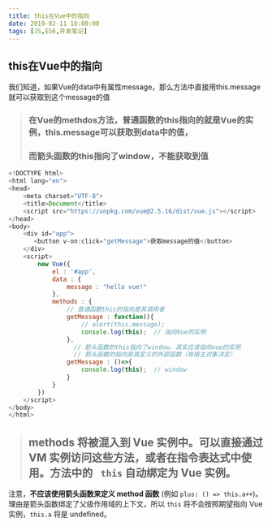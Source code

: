 ```yaml
---
title: this在Vue中的指向
date: 2019-02-11 16:00:00
tags: [JS,ES6,开发笔记]
---
```


## this在Vue中的指向

我们知道，如果Vue的data中有属性message，那么方法中直接用this.message就可以获取到这个message的值

> ### 在Vue的methdos方法，普通函数的this指向的就是Vue的实例，this.message可以获取到data中的值，
>  ### 而箭头函数的this指向了window，不能获取到值
```js
<!DOCTYPE html>
<html lang="en">
<head>
    <meta charset="UTF-8">
    <title>Document</title>
    <script src="https://unpkg.com/vue@2.5.16/dist/vue.js"></script>
</head>
<body>
    <div id="app">
       <button v-on:click="getMessage">获取message的值</button> 
    </div>
    <script>
        new Vue({
            el : '#app',
            data : {
                message : "hello vue!"
            },
            methods : {  
                // 普通函数this的指向是其调用者
                getMessage : function(){
                    // alert(this.message);
                    console.log(this);  // 指向Vue的实例
                },
                  // 箭头函数的this指向了window，其实应该指向vue的实例
                  // 箭头函数的指向是其定义的外部函数（有宿主对象决定）
                getMessage : ()=>{
                    console.log(this);  // window
                }
            }
        })
    </script>
</body>
</html>
```

 > ##   methods 将被混入到 Vue 实例中。可以直接通过 VM 实例访问这些方法，或者在指令表达式中使用。方法中的 ` this` 自动绑定为 Vue 实例。

 注意，**不应该使用箭头函数来定义 method 函数** (例如 `plus: () => this.a++`)。理由是箭头函数绑定了父级作用域的上下文，所以 `this` 将不会按照期望指向 Vue 实例，`this.a` 将是 undefined。

